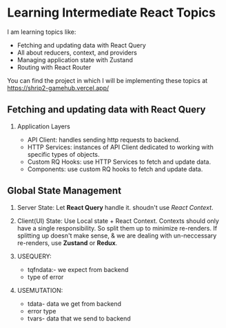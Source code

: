 # Learning Intermediate React Topics

I am learning topics like:

- Fetching and updating data with React Query
- All about reducers, context, and providers
- Managing application state with Zustand
- Routing with React Router

You can find the project in which I will be implementing these topics at https://shrip2-gamehub.vercel.app/

## Fetching and updating data with React Query

1. Application Layers

   - API Client: handles sending http requests to backend.
   - HTTP Services: instances of API Client dedicated to working with specific types of objects.
   - Custom RQ Hooks: use HTTP Services to fetch and update data.
   - Components: use custom RQ hooks to fetch and update data.

## Global State Management

1. Server State: Let **React Query** handle it. shoudn't use _React Context_.

2. Client(UI) State: Use Local state + React Context. Contexts should only have a single responsibility. So split them up to minimize re-renders. If splitting up doesn't make sense, & we are dealing with un-neccessary re-renders, use **Zustand** or **Redux**.

3. USEQUERY:

   - ⁠tqfndata:- we expect from backend⁠
   - type of error

4. USEMUTATION:

   - ⁠tdata- data we get from backend
   - ⁠error type
   - ⁠tvars- data that we send to backend
